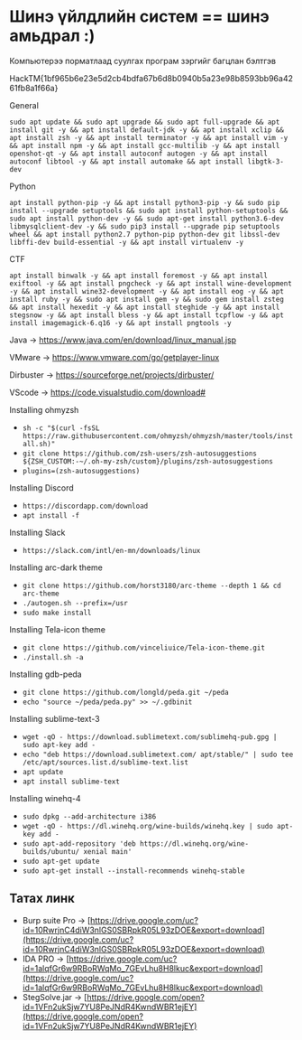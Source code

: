 # Шинэ үйлдлийн систем == шинэ амьдрал :)
Компьютерээ порматлаад суулгах програм зэргийг багцлан бэлтгэв

HackTM{1bf965b6e23e5d2cb4bdfa67b6d8b0940b5a23e98b8593bb96a4261fb8a1f66a}

General 

`
sudo apt update && sudo apt upgrade && sudo apt full-upgrade && apt install git -y && apt install default-jdk -y && apt install xclip && apt install zsh -y && apt install terminator -y && apt install vim -y && apt install npm -y && apt install gcc-multilib -y && apt install openshot-qt -y && apt install autoconf autogen -y && apt install autoconf libtool -y && apt install automake && apt install libgtk-3-dev
`

Python 

`
 apt install python-pip -y && apt install python3-pip -y && sudo pip install --upgrade setuptools && sudo apt install python-setuptools && sudo apt install python-dev -y && sudo apt-get install python3.6-dev libmysqlclient-dev -y && sudo pip3 install --upgrade pip setuptools wheel && apt install python2.7 python-pip python-dev git libssl-dev libffi-dev build-essential -y && apt install virtualenv -y
`

CTF 

`
apt install binwalk -y && apt install foremost -y && apt install exiftool -y && apt install pngcheck -y && apt install wine-development -y && apt install wine32-development -y && apt install eog -y && apt install ruby -y && sudo apt install gem -y && sudo gem install zsteg && apt install hexedit -y && apt install steghide -y && apt install stegsnow -y && apt install bless -y && apt install tcpflow -y && apt install imagemagick-6.q16 -y && apt install pngtools -y  
`



Java      -> https://www.java.com/en/download/linux_manual.jsp

VMware    -> https://www.vmware.com/go/getplayer-linux

Dirbuster -> https://sourceforge.net/projects/dirbuster/

VScode    -> https://code.visualstudio.com/download#
 
Installing ohmyzsh
 * `sh -c "$(curl -fsSL https://raw.githubusercontent.com/ohmyzsh/ohmyzsh/master/tools/install.sh)"`
 * `git clone https://github.com/zsh-users/zsh-autosuggestions ${ZSH_CUSTOM:-~/.oh-my-zsh/custom}/plugins/zsh-autosuggestions`
 * `plugins=(zsh-autosuggestions)`

Installing Discord
 * `https://discordapp.com/download`
 * `apt install -f`

Installing Slack
 * `https://slack.com/intl/en-mn/downloads/linux`

Installing arc-dark theme
 * `git clone https://github.com/horst3180/arc-theme --depth 1 && cd arc-theme`
 * `./autogen.sh --prefix=/usr`
 * `sudo make install`
 
Installing Tela-icon theme
 * `git clone https://github.com/vinceliuice/Tela-icon-theme.git`
 * `./install.sh -a`
 
Installing gdb-peda
 * `git clone https://github.com/longld/peda.git ~/peda`
 * `echo "source ~/peda/peda.py" >> ~/.gdbinit`
 
Installing sublime-text-3
 * `wget -qO - https://download.sublimetext.com/sublimehq-pub.gpg | sudo apt-key add -`
 * `echo "deb https://download.sublimetext.com/ apt/stable/" | sudo tee /etc/apt/sources.list.d/sublime-text.list`
 * `apt update`
 * `apt install sublime-text`
 
Installing winehq-4
 * `sudo dpkg --add-architecture i386`
 * `wget -qO - https://dl.winehq.org/wine-builds/winehq.key | sudo apt-key add -`
 * `sudo apt-add-repository 'deb https://dl.winehq.org/wine-builds/ubuntu/ xenial main'`
 * `sudo apt-get update`
 * `sudo apt-get install --install-recommends winehq-stable`

Татах линк 
------------------
 * Burp suite Pro -> [https://drive.google.com/uc?id=10RwrjnC4diW3nlGS0SBRpkR05L93zDOE&export=download](https://drive.google.com/uc?id=10RwrjnC4diW3nlGS0SBRpkR05L93zDOE&export=download)
 * IDA PRO        -> [https://drive.google.com/uc?id=1alqfGr6w9RBoRWqMo_7GEvLhu8H8lkuc&export=download](https://drive.google.com/uc?id=1alqfGr6w9RBoRWqMo_7GEvLhu8H8lkuc&export=download)
 * StegSolve.jar  -> [https://drive.google.com/open?id=1VFn2ukSjw7YU8PeJNdR4KwndWBR1ejEY](https://drive.google.com/open?id=1VFn2ukSjw7YU8PeJNdR4KwndWBR1ejEY)
